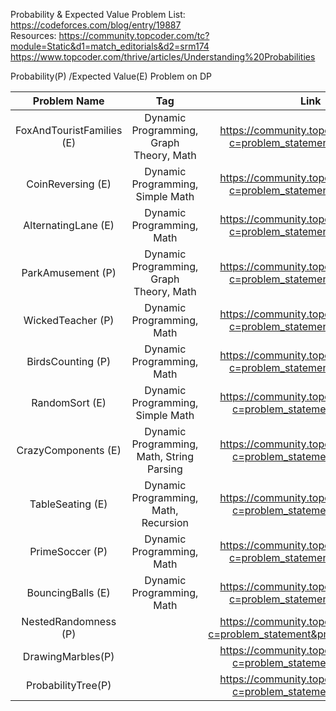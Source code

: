Probability & Expected Value Problem List:  https://codeforces.com/blog/entry/19887  
Resources:
https://community.topcoder.com/tc?module=Static&d1=match_editorials&d2=srm174  
https://www.topcoder.com/thrive/articles/Understanding%20Probabilities  


Probability(P) /Expected Value(E) Problem on DP  

| Problem Name | Tag| Link | 
| :---: | :---: |:---: |
| FoxAndTouristFamilies (E) | Dynamic Programming, Graph Theory, Math| https://community.topcoder.com/stat?c=problem_statement&pm=11811 |
| CoinReversing (E) | Dynamic Programming, Simple Math | https://community.topcoder.com/stat?c=problem_statement&pm=11473 |
| AlternatingLane (E) | Dynamic Programming, Math | https://community.topcoder.com/stat?c=problem_statement&pm=11309 |
| ParkAmusement (P) | Dynamic Programming, Graph Theory, Math | https://community.topcoder.com/stat?c=problem_statement&pm=10723 |
| WickedTeacher (P) | Dynamic Programming, Math	| https://community.topcoder.com/stat?c=problem_statement&pm=10289 |
| BirdsCounting (P) | Dynamic Programming, Math | https://community.topcoder.com/stat?c=problem_statement&pm=10243 |
| RandomSort (E) | Dynamic Programming, Simple Math | https://community.topcoder.com/stat?c=problem_statement&pm=8590 |
| CrazyComponents (E) | Dynamic Programming, Math, String Parsing | https://community.topcoder.com/stat?c=problem_statement&pm=7884 |
| TableSeating (E) | Dynamic Programming, Math, Recursion | https://community.topcoder.com/stat?c=problem_statement&pm=4616 |
| PrimeSoccer (P) | Dynamic Programming, Math | https://community.topcoder.com/stat?c=problem_statement&pm=10033 |
| BouncingBalls (E) | Dynamic Programming, Math | https://community.topcoder.com/stat?c=problem_statement&pm=10726 |  
| NestedRandomness (P)  | | https://community.topcoder.com/stat?c=problem_statement&pm=3510&rd=6527 |  
| DrawingMarbles(P) | | https://community.topcoder.com/stat?c=problem_statement&pm=8016 |  
| ProbabilityTree(P) | | https://community.topcoder.com/stat?c=problem_statement&pm=2234 |  




